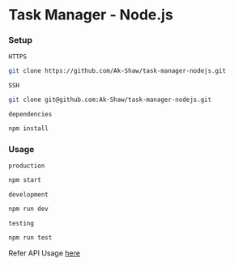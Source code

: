 # Task Manager - Node.js

### Setup

`HTTPS`
```bash
git clone https://github.com/Ak-Shaw/task-manager-nodejs.git
```

`SSH`
```bash
git clone git@github.com:Ak-Shaw/task-manager-nodejs.git
```

`dependencies`
```bash
npm install
```

### Usage

`production`

```bash
npm start
```

`development`

```bash
npm run dev
```

`testing`

```bash
npm run test
```

Refer API Usage [here](rest.http)

